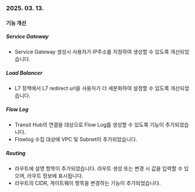 ### 2025. 03. 13.

#### 기능 개선

##### Service Gateway
* Service Gateway 생성시 사용자가 IP주소를 지정하여 생성할 수 있도록 개선되었습니다.

##### Load Balancer
* L7 정책에서 L7 redirect url을 사용자가 더 세분화하여 설정할 수 있도록 개선되었습니다.

##### Flow Log
* Transit Hub의 연결을 대상으로 Flow Log를 생성할 수 있도록 기능이 추가되었습니다.
* Flowlog 수집 대상에 VPC 및 Subnet이 추가되었습니다.

##### Routing
* 라우트에 설명 항목이 추가되었습니다. 라우트 생성 또는 변경 시 값을 입력할 수 있으며, 라우트 정보에 표시됩니다.
* 라우트의 CIDR, 게이트웨이 항목을 변경하는 기능이 추가되었습니다.
